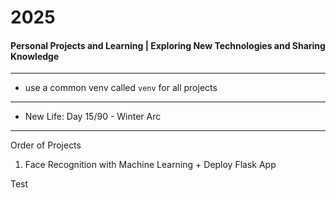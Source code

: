 # 2025
#### Personal Projects and Learning | Exploring New Technologies and Sharing Knowledge

---

- use a common venv called `venv` for all projects

--- 

- New Life: Day 15/90 - Winter Arc

---
Order of Projects

1. Face Recognition with Machine Learning + Deploy Flask App


Test
